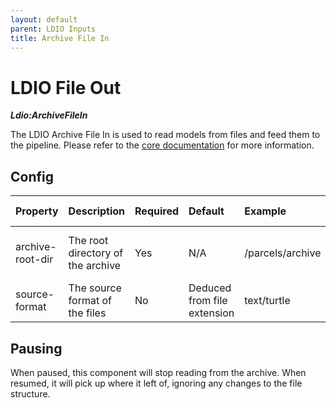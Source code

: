 ```yaml
---
layout: default
parent: LDIO Inputs
title: Archive File In
---
```


# LDIO File Out

***Ldio:ArchiveFileIn***

The LDIO Archive File In is used to read models from files and feed them to the pipeline.
Please refer to the [core documentation](../../core/ldi-inputs/file-archiving) for more information.

## Config

| Property         | Description                       | Required | Default                     | Example          | Supported values                |
|:-----------------|:----------------------------------|:---------|:----------------------------|:-----------------|:--------------------------------|
| archive-root-dir | The root directory of the archive | Yes      | N/A                         | /parcels/archive | Linux (+ Mac) and Windows paths |
| source-format    | The source format of the files    | No       | Deduced from file extension | text/turtle      | Any Jena supported format       |

## Pausing

When paused, this component will stop reading from the archive.
When resumed, it will pick up where it left of, ignoring any changes to the file structure.